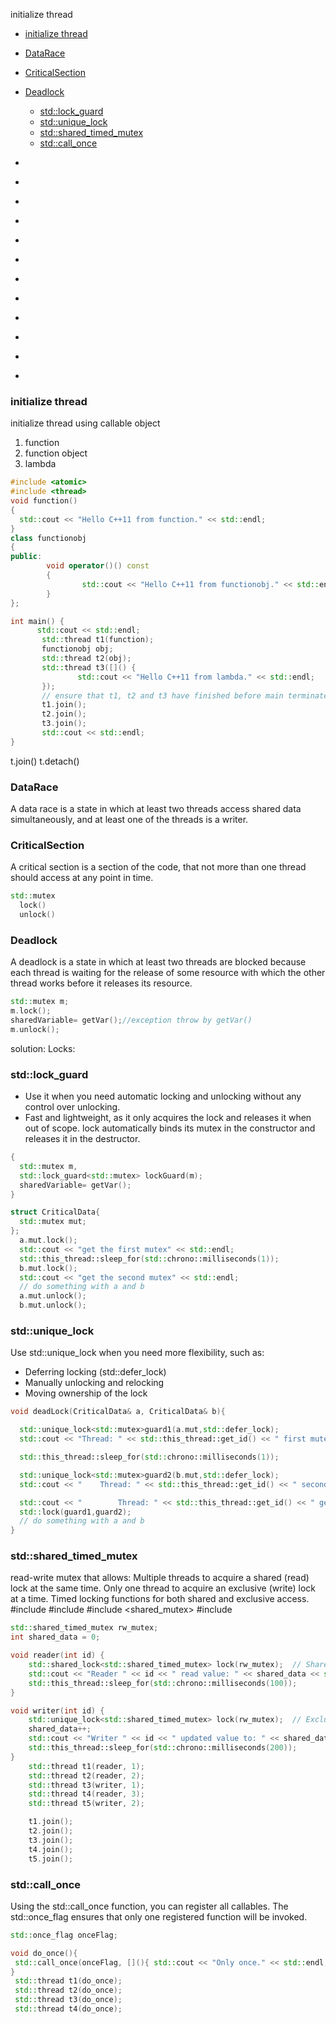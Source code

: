 initialize thread
 - [initialize thread](#initializethread)
 - [DataRace](#DataRace)
 - [CriticalSection](#CriticalSection)
 - [Deadlock](#Deadlock)
    - [std::lock_guard](#std::lock_guard)
    - [std::unique_lock](#std::unique_lock)
    - [std::shared_timed_mutex](std::shared_timed_mutex)
    - [std::call_once](#std::call_once)
     
 - [](#)
 - [](#)
 - [](#)
 - [](#)
 - [](#)
 - [](#)
 - [](#)
 - [](#)
 - [](#)
 - [](#)
 - [](#)
 - 

### initialize thread  
initialize thread using callable object
1. function
2. function object
3. lambda
```c++
#include <atomic>
#include <thread>
void function()
{
  std::cout << "Hello C++11 from function." << std::endl;
}
class functionobj
{
public:
        void operator()() const
        {
                std::cout << "Hello C++11 from functionobj." << std::endl;
        }
};

int main() {
      std::cout << std::endl;
       std::thread t1(function);
       functionobj obj;
       std::thread t2(obj);
       std::thread t3([]() {
               std::cout << "Hello C++11 from lambda." << std::endl;
       });
       // ensure that t1, t2 and t3 have finished before main terminates
       t1.join();
       t2.join();
       t3.join();
       std::cout << std::endl;
}
```
t.join()
t.detach()

### DataRace
   A data race is a state in which at least two threads access shared data simultaneously, and at least one of the threads is a writer.
### CriticalSection
   A critical section is a section of the code, that not more than one thread should access at any point in time.
```c++
std::mutex 
  lock()
  unlock()
```
### Deadlock
  A deadlock is a state in which at least two threads are blocked because each thread is waiting for the release of some resource with which the other thread works before it releases its resource.

```c++
std::mutex m;
m.lock();
sharedVariable= getVar();//exception throw by getVar()
m.unlock();
```
solution:
Locks:
###  std::lock_guard
 - Use it when you need automatic locking and unlocking without any control over unlocking.
 - Fast and lightweight, as it only acquires the lock and releases it when out of scope.
 lock automatically binds its mutex in the constructor and releases it in the destructor.
```c++
{
  std::mutex m,
  std::lock_guard<std::mutex> lockGuard(m);
  sharedVariable= getVar();
}
```

```c++
struct CriticalData{
  std::mutex mut;
};
  a.mut.lock();
  std::cout << "get the first mutex" << std::endl;
  std::this_thread::sleep_for(std::chrono::milliseconds(1));
  b.mut.lock();
  std::cout << "get the second mutex" << std::endl;
  // do something with a and b
  a.mut.unlock();
  b.mut.unlock();
```
 ### std::unique_lock
Use std::unique_lock when you need more flexibility, such as:
- Deferring locking (std::defer_lock)
- Manually unlocking and relocking
- Moving ownership of the lock

```C++
void deadLock(CriticalData& a, CriticalData& b){

  std::unique_lock<std::mutex>guard1(a.mut,std::defer_lock);
  std::cout << "Thread: " << std::this_thread::get_id() << " first mutex" <<  std::endl;

  std::this_thread::sleep_for(std::chrono::milliseconds(1));

  std::unique_lock<std::mutex>guard2(b.mut,std::defer_lock);
  std::cout << "    Thread: " << std::this_thread::get_id() << " second mutex" <<  std::endl;

  std::cout << "        Thread: " << std::this_thread::get_id() << " get both mutex" << std::endl;
  std::lock(guard1,guard2);
  // do something with a and b
}
```
### std::shared_timed_mutex
read-write mutex that allows:
Multiple threads to acquire a shared (read) lock at the same time.
Only one thread to acquire an exclusive (write) lock at a time.
Timed locking functions for both shared and exclusive access.
#include <iostream>
#include <thread>
#include <shared_mutex>
#include <chrono>

```C++
std::shared_timed_mutex rw_mutex;
int shared_data = 0;

void reader(int id) {
    std::shared_lock<std::shared_timed_mutex> lock(rw_mutex);  // Shared (read) lock
    std::cout << "Reader " << id << " read value: " << shared_data << std::endl;
    std::this_thread::sleep_for(std::chrono::milliseconds(100));
}

void writer(int id) {
    std::unique_lock<std::shared_timed_mutex> lock(rw_mutex);  // Exclusive (write) lock
    shared_data++;
    std::cout << "Writer " << id << " updated value to: " << shared_data << std::endl;
    std::this_thread::sleep_for(std::chrono::milliseconds(200));
}
    std::thread t1(reader, 1);
    std::thread t2(reader, 2);
    std::thread t3(writer, 1);
    std::thread t4(reader, 3);
    std::thread t5(writer, 2);

    t1.join();
    t2.join();
    t3.join();
    t4.join();
    t5.join();
```
### std::call_once
 Using the std::call_once function, you can register all callables. The std::once_flag ensures that only one registered function will be invoked. 

 ```C++
std::once_flag onceFlag;
 
void do_once(){
  std::call_once(onceFlag, [](){ std::cout << "Only once." << std::endl; });
}
  std::thread t1(do_once);
  std::thread t2(do_once);
  std::thread t3(do_once);
  std::thread t4(do_once);
 ```
